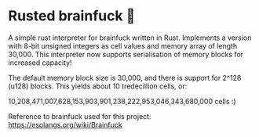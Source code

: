 # Rusted brainfuck 🧠
A simple rust interpreter for brainfuck written in Rust. Implements a version with 8-bit unsigned integers as cell values and memory array of length 30,000. This interpreter now supports serialisation of memory blocks for increased capacity!

The default memory block size is 30,000, and there is support for 2^128 (u128) blocks. This yields about 10 tredecillion cells, or:
 
 10,208,471,007,628,153,903,901,238,222,953,046,343,680,000 cells :)

Reference to brainfuck used for this project: https://esolangs.org/wiki/Brainfuck 
